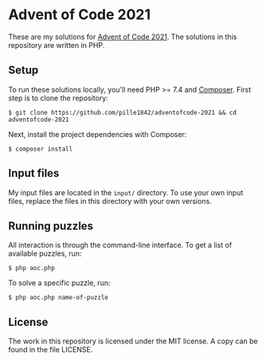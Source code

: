 # Advent of Code 2021

These are my solutions for [Advent of Code 2021](https://adventofcode.com/2021/). The solutions in this repository
are written in PHP.

## Setup

To run these solutions locally, you'll need PHP >= 7.4 and [Composer](https://getcomposer.org/). First step is to
clone the repository:

```
$ git clone https://github.com/pille1842/adventofcode-2021 && cd adventofcode-2021
```

Next, install the project dependencies with Composer:

```
$ composer install
```

## Input files

My input files are located in the `input/` directory. To use your own input files, replace the files in this
directory with your own versions.

## Running puzzles

All interaction is through the command-line interface. To get a list of available puzzles, run:

```
$ php aoc.php
```

To solve a specific puzzle, run:

```
$ php aoc.php name-of-puzzle
```

## License

The work in this repository is licensed under the MIT license. A copy can be found in the file LICENSE.

